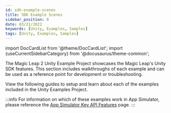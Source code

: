 ```yaml
---
id: sdk-example-scenes
title: SDK Example Scenes
sidebar_position: 0
date: 03/21/2022
keywords: [Unity, Examples, Samples]
tags: [Unity, Examples, Samples]
---
```


import DocCardList from '@theme/DocCardList';
import {useCurrentSidebarCategory} from '@docusaurus/theme-common';

The Magic Leap 2 Unity Example Project showcases the Magic Leap's Unity SDK features. This section includes walkthroughs of each example and can be used as a reference point for development or troubleshooting.

View the following guides to setup and learn about each of the examples included in the Unity Examples Project.

:::info
For information on which of these examples work in App Simulator, please reference the [App Simulator Key API Features](/versioned_docs/version-1.1.0-dev2/guides/developer-tools/app-sim/app-sim-key-api-features.md) page.
:::

<DocCardList items={useCurrentSidebarCategory().items}/>

